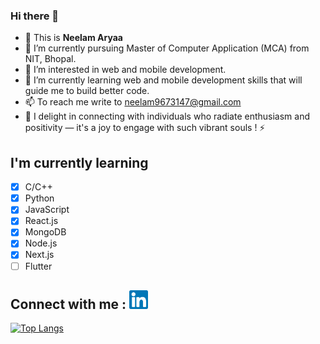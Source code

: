 ### Hi there 👋

- 👋 This is **Neelam Aryaa**
- 👀 I’m currently pursuing Master of Computer Application (MCA) from NIT, Bhopal.
- 💞️ I’m interested in web and mobile development.
- 🌱 I’m currently learning web and mobile development skills that will guide me to build better code.
- 📫 To reach me write to neelam9673147@gmail.com
- 👯 I delight in connecting with individuals who radiate enthusiasm and positivity — it's a joy to engage with such vibrant souls ! ⚡



## I'm currently learning
- [x] C/C++
- [x] Python
- [x] JavaScript
- [x] React.js
- [x] MongoDB
- [x] Node.js
- [x] Next.js
- [ ] Flutter

## Connect with me : <a href="https://www.linkedin.com/in/neelam-aryaa/"><img src="https://raw.githubusercontent.com/NeelamAryaa/NeelamAryaa/main/linkedin.svg" alt="Neelam Aryaa | LinkedIn" width="30px" /></a>

[![Top Langs](https://github-readme-stats.vercel.app/api/top-langs/?username=NeelamAryaa&layout=compact)](https://github.com/NeelamAryaa)
<!-- 
## Connect with me
[<img src='https://camo.githubusercontent.com/28bbd2596707954793abeff9eb24d343c1c78b7bf184b90294b4b190c6097a65/68747470733a2f2f63646e2e6a7364656c6976722e6e65742f6e706d2f73696d706c652d69636f6e7340332e302e312f69636f6e732f6c696e6b6564696e2e737667' width='30px'>]('https://www.linkedin.com/in/adarsh-rawat-0887b4223/')

[![Top Langs](https://github-readme-stats.vercel.app/api/top-langs/?username=adarsh-rawat&layout=compact)](https://github.com/anuraghazra/github-readme-stats)

-->

<!--
**NeelamAryaa/NeelamAryaa** is a ✨ _special_ ✨ repository because its `README.md` (this file) appears on your GitHub profile.

Here are some ideas to get you started:

- 🔭 I’m currently working on ...
- 🌱 I’m currently learning ...
- 👯 I’m looking to collaborate on ...
- 🤔 I’m looking for help with ...
- 💬 Ask me about ...
- 📫 How to reach me: ...
- 😄 Pronouns: ...
- ⚡ Fun fact: ...
-->
